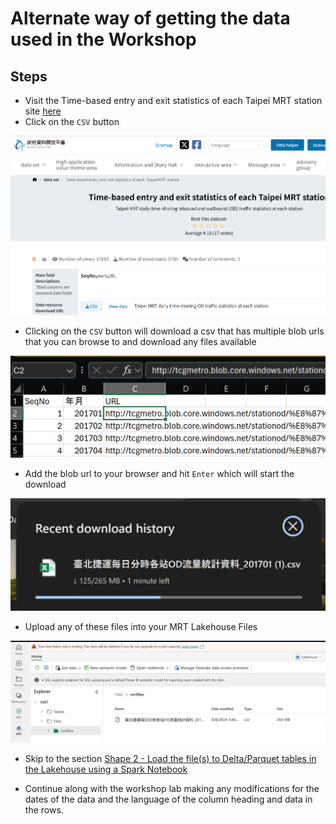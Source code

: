 # Alternate way of getting the data used in the Workshop

## Steps

* Visit the Time-based entry and exit statistics of each Taipei MRT station site [here](https://data.gov.tw/dataset/128506)
* Click on the `CSV` button

![csv](https://raw.githubusercontent.com/datasnowman/shapedata/main/images/csv.png)

* Clicking on the `CSV` button will download a csv that has multiple blob urls that you can browse to and download any files available 

![bloburl](https://raw.githubusercontent.com/datasnowman/shapedata/main/images/bloburl.png)

* Add the blob url to your browser and hit `Enter` which will start the download

![download](https://raw.githubusercontent.com/datasnowman/shapedata/main/images/download.png)

* Upload any of these files into your MRT Lakehouse Files

![mrtfilesalt](https://raw.githubusercontent.com/datasnowman/shapedata/main/images/mrtfilesalt.png)

* Skip to the section [Shape 2 - Load the file(s) to Delta/Parquet tables in the Lakehouse using a Spark Notebook](https://github.com/DataSnowman/shapedata/blob/main/README.md#shape-2---load-the-files-to-deltaparquet-tables-in-the-lakehouse-using-a-spark-notebook)

* Continue along with the workshop lab making any modifications for the dates of the data and the language of the column heading and data in the rows.